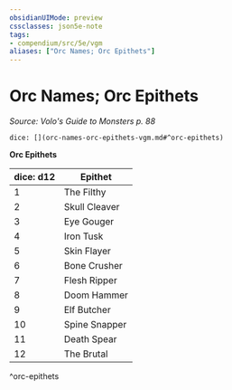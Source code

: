 ```yaml
---
obsidianUIMode: preview
cssclasses: json5e-note
tags:
- compendium/src/5e/vgm
aliases: ["Orc Names; Orc Epithets"]
---
```

# Orc Names; Orc Epithets
*Source: Volo's Guide to Monsters p. 88* 

`dice: [](orc-names-orc-epithets-vgm.md#^orc-epithets)`

**Orc Epithets**

| dice: d12 | Epithet |
|-----------|---------|
| 1 | The Filthy |
| 2 | Skull Cleaver |
| 3 | Eye Gouger |
| 4 | Iron Tusk |
| 5 | Skin Flayer |
| 6 | Bone Crusher |
| 7 | Flesh Ripper |
| 8 | Doom Hammer |
| 9 | Elf Butcher |
| 10 | Spine Snapper |
| 11 | Death Spear |
| 12 | The Brutal |
^orc-epithets